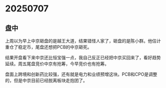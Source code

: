 # 20250707

## 盘中

上周以为早上中京砸盘的是越王大道，结果错怪人家了，砸盘的是陈小群。他估计重仓了稳定币，尾盘还想把PCB的中京砸死。

结果开盘看下来中京还比恒宝强一点，我自己反正已经把中京买回来了，看好趋势延续。周五尾盘竞价中京有抢筹，今早竞价也有抢筹。

盘面上跨境和创新药比较强，还有就是电力和业绩预增这块。PCB和CPO是调整的，但是中京目前已经脱离板块走抱团了。
